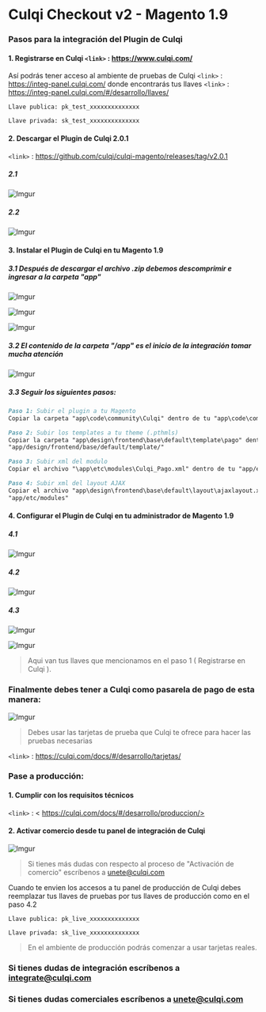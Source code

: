 # Culqi Checkout v2 - Magento 1.9

### Pasos para la integración del Plugin de Culqi

#### 1. Registrarse en Culqi   `<link>` : <https://www.culqi.com/>

Así podrás tener acceso al ambiente de pruebas de Culqi `<link>` : <https://integ-panel.culqi.com/>
donde encontrarás tus llaves `<link>` : <https://integ-panel.culqi.com/#/desarrollo/llaves/> 

`Llave publica: pk_test_xxxxxxxxxxxxxx`

`Llave privada: sk_test_xxxxxxxxxxxxxx`

#### 2. Descargar  el Plugin de Culqi 2.0.1 

`<link>` : <https://github.com/culqi/culqi-magento/releases/tag/v2.0.1> 

##### 2.1
![Imgur](https://i.imgur.com/eoVyTFZ.png)

##### 2.2
![Imgur](https://i.imgur.com/fBBBiwA.png)

#### 3. Instalar el Plugin de Culqi en tu Magento 1.9

##### 3.1 Después de descargar el archivo .zip debemos descomprimir e ingresar a la carpeta "app"

![Imgur](https://i.imgur.com/vCuLES6.png)

![Imgur](https://i.imgur.com/P6N5EZy.png)

![Imgur](https://i.imgur.com/dm7AeHl.png)

##### 3.2 El contenido de la carpeta "/app" es el inicio de la integración tomar mucha atención 
![Imgur](https://i.imgur.com/7FwPNmU.png)

##### 3.3 Seguir los siguientes pasos:

```Markdown 
Paso 1: Subir el plugin a tu Magento
Copiar la carpeta "app\code\community\Culqi" dentro de tu "app\code\community"
```

```Markdown 
Paso 2: Subir los templates a tu theme (.pthmls)
Copiar la carpeta "app\design\frontend\base\default\template\pago" dentro de tu
"app/design/frontend/base/default/template/"
```

```Markdown 
Paso 3: Subir xml del modulo
Copiar el archivo "\app\etc\modules\Culqi_Pago.xml" dentro de tu "app/etc/modules"
```

```Markdown 
Paso 4: Subir xml del layout AJAX
Copiar el archivo "app\design\frontend\base\default\layout\ajaxlayout.xml" dentro de tu
"app/etc/modules"
```

#### 4. Configurar el Plugin de Culqi en tu administrador de Magento 1.9

##### 4.1
![Imgur](https://i.imgur.com/j1ELo4U.png)

##### 4.2
![Imgur](https://i.imgur.com/zCfpcYm.png)

##### 4.3
![Imgur](https://i.imgur.com/sMjrEoy.png)

![Imgur](https://i.imgur.com/GNXxKkq.png)
> Aqui van tus llaves que mencionamos en el paso 1 ( Registrarse en Culqi ).

### Finalmente debes tener a Culqi como pasarela de pago de esta manera:

![Imgur](https://i.imgur.com/obCgQ5R.png)

> Debes usar las tarjetas de prueba que Culqi te ofrece para hacer las pruebas necesarias

`<link>` : <https://culqi.com/docs/#/desarrollo/tarjetas/> 

### Pase a producción:

#### 1. Cumplir con los requisitos técnicos

`<link>` : < https://culqi.com/docs/#/desarrollo/produccion/> 

#### 2. Activar comercio desde tu panel de integración de Culqi

![Imgur](https://i.imgur.com/wVOz6cc.png)

> Si tienes más dudas con respecto al proceso de "Activación de comercio" escríbenos a unete@culqi.com

Cuando te envien los accesos a tu panel de producción de Culqi debes reemplazar
tus llaves de pruebas por tus llaves de producción como en el paso 4.2 

`Llave publica: pk_live_xxxxxxxxxxxxxx`

`Llave privada: sk_live_xxxxxxxxxxxxxx`

> En el ambiente de producción podrás comenzar a usar tarjetas reales.


### Si tienes dudas de integración escríbenos a integrate@culqi.com

### Si tienes dudas comerciales escríbenos a unete@culqi.com
